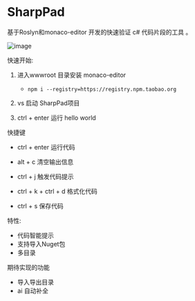 # SharpPad
基于Roslyn和monaco-editor 开发的快速验证 c# 代码片段的工具 。

![image](https://github.com/user-attachments/assets/86302f6f-7a0c-4e75-913d-2c725b3dc1c8)

快速开始:
 1. 进入wwwroot 目录安装 monaco-editor
      - `npm i --registry=https://registry.npm.taobao.org`
    
 2. vs 启动 SharpPad项目
 3. ctrl + enter 运行 hello world

快捷键  
  
- ctrl + enter 运行代码

- alt + c 清空输出信息
- ctrl + j 触发代码提示
- ctrl + k + ctrl + d 格式化代码
- ctrl + s 保存代码

特性:
- 代码智能提示
- 支持导入Nuget包
- 多目录

期待实现的功能
- 导入导出目录
- ai 自动补全
 




